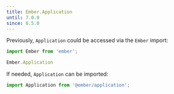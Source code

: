 ```yaml
---
title: Ember.Application
until: 7.0.0
since: 6.5.0
---
```



Previously, `Application` could be accessed via the `Ember` import:
```js
import Ember from 'ember';

Ember.Application
```

If needed, `Application` can be imported:
```js
import Application from '@ember/application';
```
